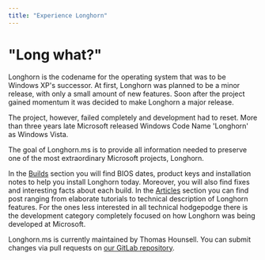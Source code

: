 ```yaml
---
title: "Experience Longhorn"
---
```


# "Long what?"

Longhorn is the codename for the operating system that was to be Windows XP's successor. At first, Longhorn was planned to be a minor release, with only a small amount of new features. Soon after the project gained momentum it was decided to make Longhorn a major release.

The project, however, failed completely and development had to reset. More than three years late Microsoft released Windows Code Name 'Longhorn' as Windows Vista.


The goal of Longhorn.ms is to provide all information needed to preserve one of the most extraordinary Microsoft projects, Longhorn.

In the [Builds](/builds/) section you will find BIOS dates, product keys and installation notes to help you install Longhorn today. Moreover, you will also find fixes and interesting facts about each build. In the [Articles](/articles/) section you can find post ranging from elaborate tutorials to technical description of Longhorn features. For the ones less interested in all technical hodgepodge there is the development category completely focused on how Longhorn was being developed at Microsoft.

Longhorn.ms is currently maintained by Thomas Hounsell. You can submit changes via pull requests on [our GitLab repository](https://gitlab.com/hounsell/longhorn-ms).
